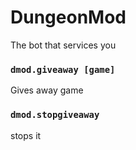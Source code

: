 # DungeonMod
The bot that services you

### `dmod.giveaway [game]`
Gives away game

### `dmod.stopgiveaway`
stops it
